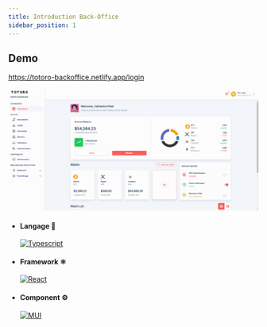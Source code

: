 ```yaml
---
title: Introduction Back-Office
sidebar_position: 1
---
```


## Demo

https://totoro-backoffice.netlify.app/login

![BackOffice](./img/backoffice.png)

- ####  Langage 📖

	[![Typescript](https://img.shields.io/badge/typescript-%23007acc.svg?style=for-the-badge&logo=typescript&logoColor=white)](https://www.typescriptlang.org/)

- ####  Framework ⚛

	[![React](https://img.shields.io/badge/react-%2320232a.svg?style=for-the-badge&logo=react&logoColor=%2361DAFB)](https://fr.reactjs.org/)

- ####  Component ⚙️

	[![MUI](https://img.shields.io/badge/MUI-%230081CB.svg?style=for-the-badge&logo=mui&logoColor=white)](https://mui.com/)